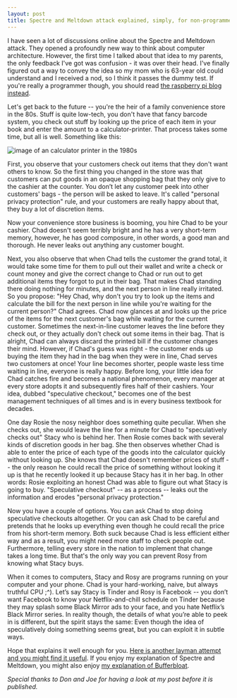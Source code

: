 ```yaml
---
layout: post
title: Spectre and Meltdown attack explained, simply, for non-programmers
---
```


I have seen a lot of discussions online about the Spectre and Meltdown attack. They opened a profoundly new way to think about computer architecture. However, the first time I talked about that idea to my parents, the only feedback I've got was confusion - it was over their head. I've finally figured out a way to convey the idea so my mom who is 63-year old could understand and I received a nod, so I think it passes the dummy test. If you're really a programmer though, you should read [the raspberry pi blog instead](https://www.raspberrypi.org/blog/why-raspberry-pi-isnt-vulnerable-to-spectre-or-meltdown/). 


Let's get back to the future -- you're the heir of a family convenience store in the 80s. Stuff is quite low-tech, you don't have that fancy barcode system, you check out stuff by looking up the price of each item in your book and enter the amount to a calculator-printer. That process takes some time, but all is well. Something like this:

![image of an calculator printer in the 1980s](https://s3-ap-southeast-2.amazonaws.com/wc-prod-pim/JPEG_1000x1000/DAEL2901RH_sharp_sharp_el2901rh_printing_cal_grey.jpg) 


First, you observe that your customers check out items that they don't want others to know. So the first thing you changed in the store was that customers can put goods in an opaque shopping bag that they only give to the cashier at the counter. You don’t let any customer peek into other customers' bags - the person will be asked to leave. It's called "personal privacy protection" rule, and your customers are really happy about that, they buy a lot of discretion items.


Now your convenience store business is booming, you hire Chad to be your cashier. Chad doesn't seem terribly bright and he has a very short-term memory, however, he has good composure, in other words, a good man and thorough. He never leaks out anything any customer bought. 


Next, you also observe that when Chad tells the customer the grand total, it would take some time for them to pull out their wallet and write a check or count money and give the correct change to Chad or run out to get additional items they forgot to put in their bag. That makes Chad standing there doing nothing for minutes, and the next person in line really irritated. So you propose: "Hey Chad, why don't you try to look up the items and calculate the bill for the next person in line while you're waiting for the current person?" Chad agrees. Chad now glances at and looks up the price of the items for the next customer's bag while waiting for the current customer. Sometimes the next-in-line customer leaves the line before they check out, or they actually don't check out some items in their bag. That is alright, Chad can always discard the printed bill if the customer changes their mind. However, if Chad's guess was right - the customer ends up buying the item they had in the bag when they were in line, Chad serves two customers at once! Your line becomes shorter, people waste less time waiting in line, everyone is really happy. Before long, your little idea for Chad catches fire and becomes a national phenomenon, every manager at every store adopts it and subsequently fires half of their cashiers. Your idea, dubbed "speculative checkout," becomes one of the best management techniques of all times and is in every business textbook for decades.


One day Rosie the nosy neighbor does something quite peculiar. When she checks out, she would leave the line for a minute for Chad to "speculatively checks out" Stacy who is behind her. Then Rosie comes back with several kinds of discretion goods in her bag. She then observes whether Chad is able to enter the price of each type of the goods into the calculator quickly without looking up. She knows that Chad doesn't remember prices of stuff -- the only reason he could recall the price of something without looking it up is that he recently looked it up because Stacy has it in her bag. In other words: Rosie exploiting an honest Chad was able to figure out what Stacy is going to buy. "Speculative checkout" -- as a process -- leaks out the information and erodes "personal privacy protection."


Now you have a couple of options. You can ask Chad to stop doing speculative checkouts altogether. Or you can ask Chad to be careful and pretends that he looks up everything even though he could recall the price from his short-term memory. Both suck because Chad is less efficient either way and as a result, you might need more staff to check people out. Furthermore, telling every store in the nation to implement that change takes a long time. But that's the only way you can prevent Rosy from knowing what Stacy buys.


When it comes to computers, Stacy and Rosy are programs running on your computer and your phone. Chad is your hard-working, naive, but always truthful CPU ;^). Let’s say Stacy is Tinder and Rosy is Facebook -- you don’t want Facebook to know your Netflix-and-chill schedule on Tinder because they may splash some Black Mirror ads to your face, and you hate Netflix’s Black Mirror series. In reality though, the details of what you’re able to peek in is different, but the spirit stays the same: Even though the idea of speculatively doing something seems great, but you can exploit it in subtle ways.


Hope that explains it well enough for you. [Here is another layman attempt and you might find it useful]( https://twitter.com/securelyfitz/status/949004862968143873). If you enjoy my explanation of Spectre and Meltdown, you might also enjoy [my explanation of Bufferbloat](https://www.tnhh.net/posts/bufferbloat-in-laymans-terms.html). 

_Special thanks to Don and Joe for having a look at my post before it is published._
